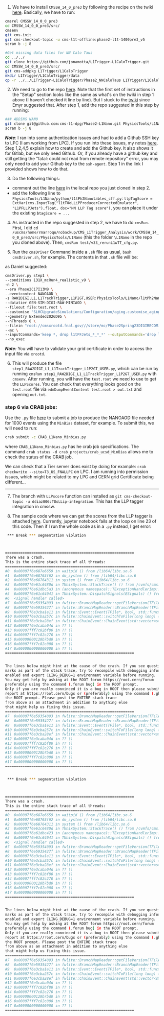 1. We have to install `CMSSW_14_0_pre3` by following the recipe on the twiki [here](https://twiki.cern.ch/twiki/bin/view/CMSPublic/SWGuideL1TPhase2Instructions#Recipe_for_phase2_l1t_1400pre3_v2). Basically, we have to run: 
```bash
cmsrel CMSSW_14_0_0_pre3
cd CMSSW_14_0_0_pre3/src/
cmsenv
git cms-init
git cms-checkout-topic -u cms-l1t-offline:phase2-l1t-1400pre3_v5
scram b -j 8

#Get missing data files for NN Calo Taus
cd ../../
git clone https://github.com/jonamotta/L1Trigger-L1CaloTrigger.git
cd CMSSW_14_0_0_pre3/src/
git cms-addpkg L1Trigger/L1CaloTrigger
mkdir L1Trigger/L1CaloTrigger/data
cp -r ../../L1Trigger-L1CaloTrigger/Phase2_NNCaloTaus L1Trigger/L1CaloTrigger/data
```

2. We need to go to the repo [here](https://github.com/cms-l1-dpg/Phase2-L1Nano/tree/main). Note that the first set of instructions in the "Setup" section looks like the same as what's on the twiki in step 1 above (I haven't checked it line by line). But I stuck to the [twiki](https://twiki.cern.ch/twiki/bin/view/CMSPublic/SWGuideL1TPhase2Instructions#Recipe_for_phase2_l1t_1400pre3_v2) since Emyr suggested that. After step 1, add the repo suggested in this step by running:
```bash
### ADDING NANO
git clone git@github.com:cms-l1-dpg/Phase2-L1Nano.git PhysicsTools/L1Nano
scram b -j 8
```
***Note***: I ran into some authentication issues and had to add a Github SSH key to LPC (I am working from LPC). If you run into these issues, my notes [here](https://github.com/Brainz22/useful_notes/blob/main/Workflow%40corr4_APxV1.md). Step 1,2,4,5 explain how to create and add the Github key. It also shows it for Gitlab, but we only need Github. Or, if you already have a github key and still getting the "fatal: could not read from remote repository" error, you may only need to add your Github key to the `ssh-agent`. Step 1 in the link I provided shows how to do that.

3. Do the following things:

* comment out the line [here](https://github.com/cms-l1-dpg/Phase2-L1Nano/blob/main/python/l1tPh2Nanotables_cff.py#L403) in the local repo you just cloned in step 2. 
* add the following line to `PhysicsTools/L1Nano/python/l1tPh2Nanotables_cff.py`:
`llpTagScore = ExtVar(cms.InputTag("l1tTOoLLiPProducerCorrectedEmulator", "L1PFLLPJets"),float, doc="NN LLP Tag score")`,
you can place it under the existing
`btagScore = ...`


4. As instructed in the repo suggested in step 2, we have to do `cmsRun`. First, I did `cd /uscms/home/rmarroqu/nobackup/CMS_L1Trigger_Analysis/work/CMSSW_14_0_0_pre3/src/PhysicsTools/L1Nano` (this the folder `\L1Nano` in the repo you cloned above). Then, `cmsRun test/v33_rerunL1wTT_cfg.py`.

5. Run the `cmsDriver` Command inside a `.sh` file as usual, `bash cmsDriver.sh`, for example. The contents in that `.sh` file will be:

as Daniel suggested: 
```bash
cmsDriver.py step1 \
--conditions 131X_mcRun4_realistic_v9 \
-n 2 \ 
--era Phase2C17I13M9 \
--eventcontent NANOAOD \
-s RAW2DIGI,L1,L1TrackTrigger,L1P2GT,USER:PhysicsTools/L1Nano/l1tPh2Nano_cff.l1tPh2NanoTask \
--datatier GEN-SIM-DIGI-RAW-MINIAOD \
--fileout file:test.root \
--customise "SLHCUpgradeSimulations/Configuration/aging.customise_aging_1000,Configuration/DataProcessing/Utils.addMonitoring,L1Trigger/Configuration/customisePhase2.addHcalTriggerPrimitives,L1Trigger/Configuration/customisePhase2FEVTDEBUGHLT.customisePhase2FEVTDEBUGHLT,L1Trigger/Configuration/customisePhase2TTNoMC.customisePhase2TTNoMC,PhysicsTools/L1Nano/l1tPh2Nano_cff.addFullPh2L1Nano" \
--geometry Extended2026D95 \
--nThreads 8 \ 
--filein "root://cmsxrootd.fnal.gov///store/mc/Phase2Spring23DIGIRECOMiniAOD/MinBias_TuneCP5_14TeV-pythia8/GEN-SIM-DIGI-RAW-MINIAOD/PU200_L1TFix_Trk1GeV_131X_mcRun4_realistic_v9_ext1-v2/80000/0061cc5d-056b-41f5-ba7b-aada40915e3f.root" \
--mc \
--inputCommands='keep *, drop l1tPFJets_*_*_*' --outputCommands='drop l1tPFJets_*_*_*' \
--no_exec
```
***Note:*** You will have to validate your grid certificate in order to access the input file via `xrootd`.

6. This will produce the file `step1_RAW2DIGI_L1_L1TrackTrigger_L1P2GT_USER.py`, which can be run by running `cmsRun step1_RAW2DIGI_L1_L1TrackTrigger_L1P2GT_USER.py` with `cmsenv`. After running, you will have the `test.root` we need to use to get the `LLPScores`.
You can check that everything looks good on the `test.root` file via `edmDumpEventContent test.root > out.txt` and opening `out.txt`.

### step 6 via CRAB jobs:

 Use the `.py` file [here](https://gist.github.com/Brainz22/69cf0c8602e6f3eabbfcea860f60c7f0) to submit a job to produce the NANOAOD file needed for 1000 events using the `MinBias` dataset, for example. To submit this, we will need to run:

```bash
crab submit -c CRAB_L1Nano_Minbias.py
```
where `CRAB_L1Nano_Minbias.py` has he crab job specifications. 
The command `crab status -d crab_projects/crab_ucsd_MinBias` allows me to check the status of the CRAB job.

We can check that a Tier server does exist by doing for example: `crab checkwrite --site=T3_US_FNALLPC` on LPC. I am running into permission issues, which might be related to my LPC and CERN grid Certificate being different...

-----------------------------------------------------
7. The branch with `LLPscore` function can installed as `git cms-checkout-topic -u ddiaz006:TOoLLip-integration`. This has the LLP tagger integration in cmssw.

8. The sample code where we can get the scores from the LLP tagger is attached [here](https://gist.github.com/ddiaz006/58c547c2dfc0828c4487ed7523bc14d7). Currently, jupyter notebook fails at the loop on line 23 of this code. Then if I run the whole code as in a `.py` instead, I get error:
```bash
 *** Break *** segmentation violation



===========================================================
There was a crash.
This is the entire stack trace of all threads:
===========================================================
#0  0x00007f6e687e6659 in waitpid () from /lib64/libc.so.6
#1  0x00007f6e68763f62 in do_system () from /lib64/libc.so.6
#2  0x00007f6e68764311 in system () from /lib64/libc.so.6
#3  0x00007f6e61c6480d in TUnixSystem::StackTrace() () from /cvmfs/cms.cern.ch/slc7_amd64_gcc12/lcg/root/6.30.03-723f04ba093d0553281d42c7b0f6eee1/lib/libCore.so
#4  0x00007f6e61dbc5a3 in (anonymous namespace)::TExceptionHandlerImp::HandleException(int) () from /cvmfs/cms.cern.ch/slc7_amd64_gcc12/lcg/root/6.30.03-723f04ba093d0553281d42c7b0f6eee1/lib/libcppyy_backend3_9.so
#5  0x00007f6e61c64041 in TUnixSystem::DispatchSignals(ESignals) () from /cvmfs/cms.cern.ch/slc7_amd64_gcc12/lcg/root/6.30.03-723f04ba093d0553281d42c7b0f6eee1/lib/libCore.so
#6  <signal handler called>
#7  0x00007f6e59354093 in fwlite::BranchMapReader::getFileVersion(TFile*) () from /cvmfs/cms.cern.ch/slc7_amd64_gcc12/cms/cmssw/CMSSW_14_0_0_pre3/lib/slc7_amd64_gcc12/libFWCoreFWLite.so
#8  0x00007f6e5935427f in fwlite::BranchMapReader::BranchMapReader(TFile*) () from /cvmfs/cms.cern.ch/slc7_amd64_gcc12/cms/cmssw/CMSSW_14_0_0_pre3/lib/slc7_amd64_gcc12/libFWCoreFWLite.so
#9  0x00007f6e3cba1e11 in fwlite::Event::Event(TFile*, bool, std::function<void (TBranch const&)>) () from /cvmfs/cms.cern.ch/slc7_amd64_gcc12/cms/cmssw/CMSSW_14_0_0_pre3/lib/slc7_amd64_gcc12/libDataFormatsFWLite.so
#10 0x00007f6e3cba257c in fwlite::ChainEvent::switchToFile(long long) () from /cvmfs/cms.cern.ch/slc7_amd64_gcc12/cms/cmssw/CMSSW_14_0_0_pre3/lib/slc7_amd64_gcc12/libDataFormatsFWLite.so
#11 0x00007f6e3cba28ef in fwlite::ChainEvent::ChainEvent(std::vector<std::__cxx11::basic_string<char, std::char_traits<char>, std::allocator<char> >, std::allocator<std::__cxx11::basic_string<char, std::char_traits<char>, std::allocator<char> > > > const&) () from /cvmfs/cms.cern.ch/slc7_amd64_gcc12/cms/cmssw/CMSSW_14_0_0_pre3/lib/slc7_amd64_gcc12/libDataFormatsFWLite.so
#12 0x00007f6e3caba04d in ?? ()
#13 0x00007fff7c82bf80 in ?? ()
#14 0x00007fff7c82c270 in ?? ()
#15 0x00000000128b7bd0 in ?? ()
#16 0x00007fff7c82c008 in ?? ()
#17 0x0000000000000000 in ?? ()
===========================================================


The lines below might hint at the cause of the crash. If you see question
marks as part of the stack trace, try to recompile with debugging information
enabled and export CLING_DEBUG=1 environment variable before running.
You may get help by asking at the ROOT forum https://root.cern/forum
preferably using the command (.forum bug) in the ROOT prompt.
Only if you are really convinced it is a bug in ROOT then please submit a
report at https://root.cern/bugs or (preferably) using the command (.gh bug) in
the ROOT prompt. Please post the ENTIRE stack trace
from above as an attachment in addition to anything else
that might help us fixing this issue.
===========================================================
#7  0x00007f6e59354093 in fwlite::BranchMapReader::getFileVersion(TFile*) () from /cvmfs/cms.cern.ch/slc7_amd64_gcc12/cms/cmssw/CMSSW_14_0_0_pre3/lib/slc7_amd64_gcc12/libFWCoreFWLite.so
#8  0x00007f6e5935427f in fwlite::BranchMapReader::BranchMapReader(TFile*) () from /cvmfs/cms.cern.ch/slc7_amd64_gcc12/cms/cmssw/CMSSW_14_0_0_pre3/lib/slc7_amd64_gcc12/libFWCoreFWLite.so
#9  0x00007f6e3cba1e11 in fwlite::Event::Event(TFile*, bool, std::function<void (TBranch const&)>) () from /cvmfs/cms.cern.ch/slc7_amd64_gcc12/cms/cmssw/CMSSW_14_0_0_pre3/lib/slc7_amd64_gcc12/libDataFormatsFWLite.so
#10 0x00007f6e3cba257c in fwlite::ChainEvent::switchToFile(long long) () from /cvmfs/cms.cern.ch/slc7_amd64_gcc12/cms/cmssw/CMSSW_14_0_0_pre3/lib/slc7_amd64_gcc12/libDataFormatsFWLite.so
#11 0x00007f6e3cba28ef in fwlite::ChainEvent::ChainEvent(std::vector<std::__cxx11::basic_string<char, std::char_traits<char>, std::allocator<char> >, std::allocator<std::__cxx11::basic_string<char, std::char_traits<char>, std::allocator<char> > > > const&) () from /cvmfs/cms.cern.ch/slc7_amd64_gcc12/cms/cmssw/CMSSW_14_0_0_pre3/lib/slc7_amd64_gcc12/libDataFormatsFWLite.so
#12 0x00007f6e3caba04d in ?? ()
#13 0x00007fff7c82bf80 in ?? ()
#14 0x00007fff7c82c270 in ?? ()
#15 0x00000000128b7bd0 in ?? ()
#16 0x00007fff7c82c008 in ?? ()
#17 0x0000000000000000 in ?? ()
===========================================================


 *** Break *** segmentation violation



===========================================================
There was a crash.
This is the entire stack trace of all threads:
===========================================================
#0  0x00007f6e687e6659 in waitpid () from /lib64/libc.so.6
#1  0x00007f6e68763f62 in do_system () from /lib64/libc.so.6
#2  0x00007f6e68764311 in system () from /lib64/libc.so.6
#3  0x00007f6e61c6480d in TUnixSystem::StackTrace() () from /cvmfs/cms.cern.ch/slc7_amd64_gcc12/lcg/root/6.30.03-723f04ba093d0553281d42c7b0f6eee1/lib/libCore.so
#4  0x00007f6e61dbc423 in (anonymous namespace)::TExceptionHandlerImp::HandleException(int) () from /cvmfs/cms.cern.ch/slc7_amd64_gcc12/lcg/root/6.30.03-723f04ba093d0553281d42c7b0f6eee1/lib/libcppyy_backend3_9.so
#5  0x00007f6e61c64041 in TUnixSystem::DispatchSignals(ESignals) () from /cvmfs/cms.cern.ch/slc7_amd64_gcc12/lcg/root/6.30.03-723f04ba093d0553281d42c7b0f6eee1/lib/libCore.so
#6  <signal handler called>
#7  0x00007f6e59354093 in fwlite::BranchMapReader::getFileVersion(TFile*) () from /cvmfs/cms.cern.ch/slc7_amd64_gcc12/cms/cmssw/CMSSW_14_0_0_pre3/lib/slc7_amd64_gcc12/libFWCoreFWLite.so
#8  0x00007f6e5935427f in fwlite::BranchMapReader::BranchMapReader(TFile*) () from /cvmfs/cms.cern.ch/slc7_amd64_gcc12/cms/cmssw/CMSSW_14_0_0_pre3/lib/slc7_amd64_gcc12/libFWCoreFWLite.so
#9  0x00007f6e3cba1e11 in fwlite::Event::Event(TFile*, bool, std::function<void (TBranch const&)>) () from /cvmfs/cms.cern.ch/slc7_amd64_gcc12/cms/cmssw/CMSSW_14_0_0_pre3/lib/slc7_amd64_gcc12/libDataFormatsFWLite.so
#10 0x00007f6e3cba257c in fwlite::ChainEvent::switchToFile(long long) () from /cvmfs/cms.cern.ch/slc7_amd64_gcc12/cms/cmssw/CMSSW_14_0_0_pre3/lib/slc7_amd64_gcc12/libDataFormatsFWLite.so
#11 0x00007f6e3cba28ef in fwlite::ChainEvent::ChainEvent(std::vector<std::__cxx11::basic_string<char, std::char_traits<char>, std::allocator<char> >, std::allocator<std::__cxx11::basic_string<char, std::char_traits<char>, std::allocator<char> > > > const&) () from /cvmfs/cms.cern.ch/slc7_amd64_gcc12/cms/cmssw/CMSSW_14_0_0_pre3/lib/slc7_amd64_gcc12/libDataFormatsFWLite.so
#12 0x00007f6e3caba04d in ?? ()
#13 0x00007fff7c82bf80 in ?? ()
#14 0x00007fff7c82c270 in ?? ()
#15 0x00000000128b7bd0 in ?? ()
#16 0x00007fff7c82c008 in ?? ()
#17 0x0000000000000000 in ?? ()
===========================================================


The lines below might hint at the cause of the crash. If you see question
marks as part of the stack trace, try to recompile with debugging information
enabled and export CLING_DEBUG=1 environment variable before running.
You may get help by asking at the ROOT forum https://root.cern/forum
preferably using the command (.forum bug) in the ROOT prompt.
Only if you are really convinced it is a bug in ROOT then please submit a
report at https://root.cern/bugs or (preferably) using the command (.gh bug) in
the ROOT prompt. Please post the ENTIRE stack trace
from above as an attachment in addition to anything else
that might help us fixing this issue.
===========================================================
#7  0x00007f6e59354093 in fwlite::BranchMapReader::getFileVersion(TFile*) () from /cvmfs/cms.cern.ch/slc7_amd64_gcc12/cms/cmssw/CMSSW_14_0_0_pre3/lib/slc7_amd64_gcc12/libFWCoreFWLite.so
#8  0x00007f6e5935427f in fwlite::BranchMapReader::BranchMapReader(TFile*) () from /cvmfs/cms.cern.ch/slc7_amd64_gcc12/cms/cmssw/CMSSW_14_0_0_pre3/lib/slc7_amd64_gcc12/libFWCoreFWLite.so
#9  0x00007f6e3cba1e11 in fwlite::Event::Event(TFile*, bool, std::function<void (TBranch const&)>) () from /cvmfs/cms.cern.ch/slc7_amd64_gcc12/cms/cmssw/CMSSW_14_0_0_pre3/lib/slc7_amd64_gcc12/libDataFormatsFWLite.so
#10 0x00007f6e3cba257c in fwlite::ChainEvent::switchToFile(long long) () from /cvmfs/cms.cern.ch/slc7_amd64_gcc12/cms/cmssw/CMSSW_14_0_0_pre3/lib/slc7_amd64_gcc12/libDataFormatsFWLite.so
#11 0x00007f6e3cba28ef in fwlite::ChainEvent::ChainEvent(std::vector<std::__cxx11::basic_string<char, std::char_traits<char>, std::allocator<char> >, std::allocator<std::__cxx11::basic_string<char, std::char_traits<char>, std::allocator<char> > > > const&) () from /cvmfs/cms.cern.ch/slc7_amd64_gcc12/cms/cmssw/CMSSW_14_0_0_pre3/lib/slc7_amd64_gcc12/libDataFormatsFWLite.so
#12 0x00007f6e3caba04d in ?? ()
#13 0x00007fff7c82bf80 in ?? ()
#14 0x00007fff7c82c270 in ?? ()
#15 0x00000000128b7bd0 in ?? ()
#16 0x00007fff7c82c008 in ?? ()
#17 0x0000000000000000 in ?? ()
===========================================================
```

